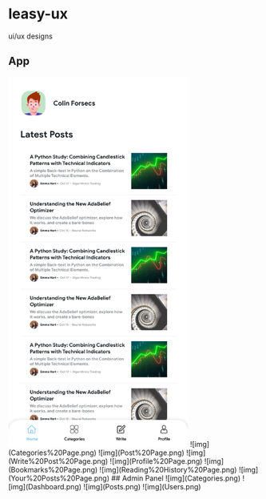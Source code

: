 # leasy-ux
ui/ux designs
## App
<img src="https://github.com/leasy-app/leasy-ux/blob/main/Home%20Page.png?raw=true" width="360" />
![img](Categories%20Page.png)
![img](Post%20Page.png)
![img](Write%20Post%20Page.png)
![img](Profile%20Page.png)
![img](Bookmarks%20Page.png)
![img](Reading%20History%20Page.png)
![img](Your%20Posts%20Page.png)
## Admin Panel
![img](Categories.png)
![img](Dashboard.png)
![img](Posts.png)
![img](Users.png)
